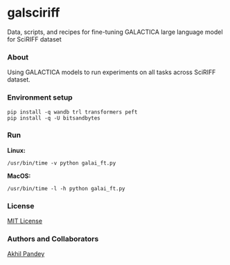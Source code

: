 # galsciriff
Data, scripts, and recipes for fine-tuning GALACTICA large language model for SciRIFF dataset

### About
Using GALACTICA models to run experiments on all tasks across SciRIFF dataset.

### Environment setup
```shell
pip install -q wandb trl transformers peft
pip install -q -U bitsandbytes
```

### Run
**Linux:**
```shell
/usr/bin/time -v python galai_ft.py
```

**MacOS:**
```shell
/usr/bin/time -l -h python galai_ft.py
```

### License
[MIT License](https://github.com/akhilpandey95/LMRSD/blob/main/LICENSE)

### Authors and Collaborators
[Akhil Pandey](https://github.com/akhilpandey95)

